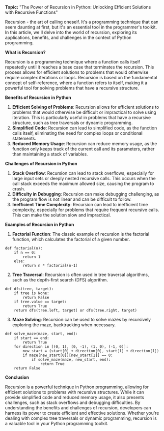 **Topic:** "The Power of Recursion in Python: Unlocking Efficient Solutions with Recursive Functions"

Recursion - the art of calling oneself. It's a programming technique that can seem daunting at first, but it's an essential tool in the programmer's toolkit. In this article, we'll delve into the world of recursion, exploring its applications, benefits, and challenges in the context of Python programming.

**What is Recursion?**

Recursion is a programming technique where a function calls itself repeatedly until it reaches a base case that terminates the recursion. This process allows for efficient solutions to problems that would otherwise require complex iterations or loops. Recursion is based on the fundamental concept of self-reference, where a function refers to itself, making it a powerful tool for solving problems that have a recursive structure.

**Benefits of Recursion in Python**

1. **Efficient Solving of Problems**: Recursion allows for efficient solutions to problems that would otherwise be difficult or impractical to solve using iteration. This is particularly useful in problems that have a recursive structure, such as tree traversals or dynamic programming.
2. **Simplified Code**: Recursion can lead to simplified code, as the function calls itself, eliminating the need for complex loops or conditional statements.
3. **Reduced Memory Usage**: Recursion can reduce memory usage, as the function only keeps track of the current call and its parameters, rather than maintaining a stack of variables.

**Challenges of Recursion in Python**

1. **Stack Overflow**: Recursion can lead to stack overflows, especially for large input sets or deeply nested recursive calls. This occurs when the call stack exceeds the maximum allowed size, causing the program to crash.
2. **Difficulty in Debugging**: Recursion can make debugging challenging, as the program flow is not linear and can be difficult to follow.
3. **Inefficient Time Complexity**: Recursion can lead to inefficient time complexity, especially for problems that require frequent recursive calls. This can make the solution slow and impractical.

**Examples of Recursion in Python**

1. **Factorial Function**: The classic example of recursion is the factorial function, which calculates the factorial of a given number.
```
def factorial(n):
    if n == 0:
        return 1
    else:
        return n * factorial(n-1)
```
2. **Tree Traversal**: Recursion is often used in tree traversal algorithms, such as the depth-first search (DFS) algorithm.
```
def dfs(tree, target):
    if tree is None:
        return False
    if tree.value == target:
        return True
    return dfs(tree.left, target) or dfs(tree.right, target)
```
3. **Maze Solving**: Recursion can be used to solve mazes by recursively exploring the maze, backtracking when necessary.
```
def solve_maze(maze, start, end):
    if start == end:
        return True
    for direction in [(0, 1), (0, -1), (1, 0), (-1, 0)]:
        new_start = (start[0] + direction[0], start[1] + direction[1])
        if maze[new_start[0]][new_start[1]] == 0:
            if solve_maze(maze, new_start, end):
                return True
    return False
```
**Conclusion**

Recursion is a powerful technique in Python programming, allowing for efficient solutions to problems with recursive structures. While it can provide simplified code and reduced memory usage, it also presents challenges, such as stack overflows and debugging difficulties. By understanding the benefits and challenges of recursion, developers can harness its power to create efficient and effective solutions. Whether you're dealing with complex tree traversals or dynamic programming, recursion is a valuable tool in your Python programming toolkit.
